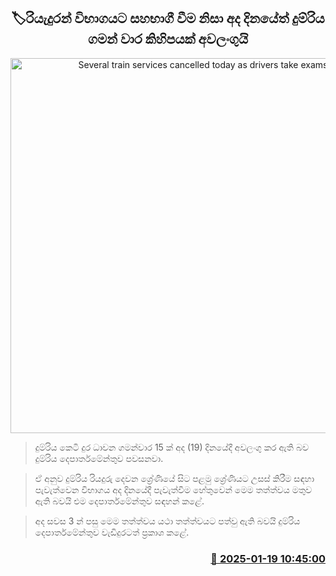 <p align='center'><b><h2 align='center' title='Several train services cancelled today as drivers take exams'>🏷රියැදුරන් විභාගයට සහභාගී වීම නිසා අද දිනයේත් දුම්රිය ගමන් වාර කිහිපයක් අවලංගුයි</h2></b></p>
<p align='center'><img src='https://helakuru.sgp1.cdn.digitaloceanspaces.com/esana/images/lib/train-22[1].jpg' width='600' alt='Several train services cancelled today as drivers take exams'></p>

> දුම්රිය කෙටි දුර ධාවන ගමන්වාර 15 ක් අද (19) දිනයේදී අවලංගු කර ඇති බව දුම්රිය දෙපාර්තමේන්තුව පවසනවා.

> ඒ අනුව දුම්රිය රියදුරු දෙවන ශ්‍රේණියේ සිට පළමු ශ්‍රේණියට උසස් කිරීම සඳහා පැවැත්වෙන විභාගය අද දිනයේදී පැවැත්වීම හේතුවෙන් මෙම තත්ත්වය මතුව ඇති බවයි එම දෙපාර්තමේන්තුව සඳහන් කළේ.

> අද සවස 3 න් පසු මෙම තත්ත්වය යථා තත්ත්වයට පත්වු ඇති බවයි දුම්රිය දෙපාර්තමේන්තුව වැඩිදුරටත් ප්‍රකාශ කළේ. 



<h3 align='right'><a href='https://www.helakuru.lk/esana/p/106690/'>📅 2025-01-19 10:45:00</a></h3>
